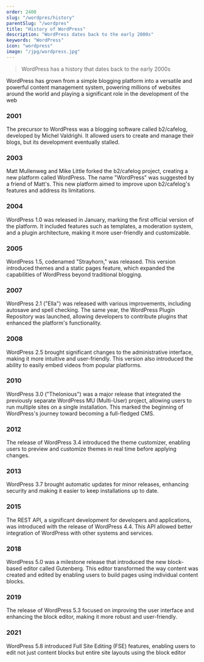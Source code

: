 ```yaml
---
order: 2400
slug: "/wordpres/history"
parentSlug: "/wordpres"
title: "History of WordPress"
description: "WordPress dates back to the early 2000s"
keywords: "WordPress"
icon: "wordpress"
image: "/jpg/wordpress.jpg"
---
```

> WordPress has a history that dates back to the early 2000s

WordPress has grown from a simple blogging platform into a versatile and powerful content management system, powering millions of websites around the world and playing a significant role in the development of the web

### 2001
The precursor to WordPress was a blogging software called b2/cafelog, developed by Michel Valdrighi. It allowed users to create and manage their blogs, but its development eventually stalled.

### 2003
Matt Mullenweg and Mike Little forked the b2/cafelog project, creating a new platform called WordPress. The name "WordPress" was suggested by a friend of Matt's. This new platform aimed to improve upon b2/cafelog's features and address its limitations.

### 2004
WordPress 1.0 was released in January, marking the first official version of the platform. It included features such as templates, a moderation system, and a plugin architecture, making it more user-friendly and customizable.

### 2005
WordPress 1.5, codenamed "Strayhorn," was released. This version introduced themes and a static pages feature, which expanded the capabilities of WordPress beyond traditional blogging.

### 2007
WordPress 2.1 ("Ella") was released with various improvements, including autosave and spell checking. The same year, the WordPress Plugin Repository was launched, allowing developers to contribute plugins that enhanced the platform's functionality.

### 2008
WordPress 2.5 brought significant changes to the administrative interface, making it more intuitive and user-friendly. This version also introduced the ability to easily embed videos from popular platforms.

### 2010
WordPress 3.0 ("Thelonious") was a major release that integrated the previously separate WordPress MU (Multi-User) project, allowing users to run multiple sites on a single installation. This marked the beginning of WordPress's journey toward becoming a full-fledged CMS.

### 2012
The release of WordPress 3.4 introduced the theme customizer, enabling users to preview and customize themes in real time before applying changes.

### 2013 
WordPress 3.7 brought automatic updates for minor releases, enhancing security and making it easier to keep installations up to date.

### 2015
The REST API, a significant development for developers and applications, was introduced with the release of WordPress 4.4. This API allowed better integration of WordPress with other systems and services.

### 2018
WordPress 5.0 was a milestone release that introduced the new block-based editor called Gutenberg. This editor transformed the way content was created and edited by enabling users to build pages using individual content blocks.

### 2019
The release of WordPress 5.3 focused on improving the user interface and enhancing the block editor, making it more robust and user-friendly.

### 2021
WordPress 5.8 introduced Full Site Editing (FSE) features, enabling users to edit not just content blocks but entire site layouts using the block editor